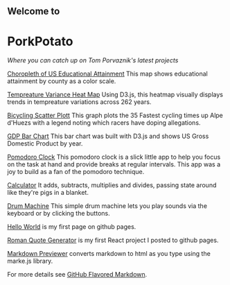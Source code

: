 ## Welcome to
# PorkPotato

*Where you can catch up on Tom Porvaznik's latest projects*

[Choropleth of US Educational Attainment](https://tomporvaz.github.io/fcc_data-viz_choropleth/) This map shows educational attainment by county as a color scale.

[Tempreature Variance Heat Map](https://tomporvaz.github.io/fcc_data-viz_heat-map/) Using D3.js, this heatmap visually displays trends in tempreature variations across 262 years.  

[Bicycling Scatter Plott](https://tomporvaz.github.io/fcc_data-viz_scatter-plot/) This graph plots the 35 Fastest cycling times up Alpe d'Huezs with a legend noting which racers have doping allegations.

[GDP Bar Chart](https://tomporvaz.github.io/fcc_data-viz_bar-chart/) This bar chart was built with D3.js and shows US Gross Domestic Product by year.  

[Pomodoro Clock](https://tomporvaz.github.io/pomodoro-clock/) This pomodoro clock is a slick little app to help you focus on the task at hand and provide breaks at regular intervals.  This app was a joy to build as a fan of the pomodoro technique.

[Calculator](https://tomporvaz.github.io/calculator/) It adds, subtracts, multiplies and divides, passing state around like they're pigs in a blanket.

[Drum Machine](https://tomporvaz.github.io/drum-machine/) This simple drum machine lets you play sounds via the keyboard or by clicking the buttons.

[Hello World](https://tomporvaz.github.io/hello-world/) is my first page on github pages.

[Roman Quote Generator](https://tomporvaz.github.io/roman-quote-gen/) is my first React project I posted to github pages.

[Markdown Previewer](https://tomporvaz.github.io/markdown-previewer/) converts markdown to html as you type using the marke.js library.

For more details see [GitHub Flavored Markdown](https://guides.github.com/features/mastering-markdown/).
